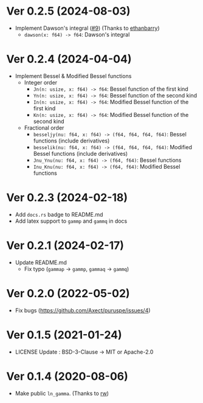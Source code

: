 # Ver 0.2.5 (2024-08-03)

* Implement Dawson's integral ([#9](https://github.com/Axect/puruspe/pull/9)) (Thanks to [ethanbarry](https://github.com/ethanbarry))
  * `dawson(x: f64) -> f64`: Dawson's integral

# Ver 0.2.4 (2024-04-04)

* Implement Bessel & Modified Bessel functions
  * Integer order
    * `Jn(n: usize, x: f64) -> f64`: Bessel function of the first kind
    * `Yn(n: usize, x: f64) -> f64`: Bessel function of the second kind
    * `In(n: usize, x: f64) -> f64`: Modified Bessel function of the first kind
    * `Kn(n: usize, x: f64) -> f64`: Modified Bessel function of the second kind
  * Fractional order
    * `besseljy(nu: f64, x: f64) -> (f64, f64, f64, f64)`: Bessel functions (include derivatives)
    * `besselik(nu: f64, x: f64) -> (f64, f64, f64, f64)`: Modified Bessel functions (include derivatives)
    * `Jnu_Ynu(nu: f64, x: f64) -> (f64, f64)`: Bessel functions
    * `Inu_Knu(nu: f64, x: f64) -> (f64, f64)`: Modified Bessel functions

# Ver 0.2.3 (2024-02-18)

* Add `docs.rs` badge to README.md
* Add latex support to `gammp` and `gammq` in docs

# Ver 0.2.1 (2024-02-17)

* Update README.md
  * Fix typo (`gammap` -> `gammp`, `gammaq` -> `gammq`)

# Ver 0.2.0 (2022-05-02)

* Fix bugs (https://github.com/Axect/puruspe/issues/4)

# Ver 0.1.5 (2021-01-24)

* LICENSE Update : BSD-3-Clause -> MIT or Apache-2.0

# Ver 0.1.4 (2020-08-06)

* Make public `ln_gamma`. (Thanks to [rw](https://github.com/rw))

